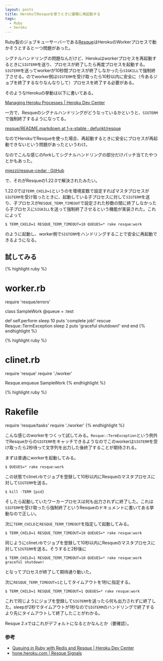 ```yaml
---
layout: posts
title: HerokuでResqueを使うときに優雅に再起動する
tags:
  - Ruby
  - heroku
---
```


Ruby製のジョブキューサーバーである[Resque](https://github.com/defunkt/resque)はHerokuのWorkerプロセスで動かそうとすると一つ問題があった。

シグナルハンドリングの問題なんだけど、Herokuはworkerプロセスを再起動するときに`SIGTERM`を送り、プロセスが終了したら再度プロセスを起動する。`SIGTERM`を送ってworkerが10秒間プロセスが終了しなかったら`SIGKILL`で強制終了させる。のでworker側は`SIGTERM`を受け取ったら10秒以内に安全に（今あるジョブを終了するなりなんなりして）プロセスを終了する必要がある。

そのようなHerokuの挙動は以下に書いてある。

[Managing Heroku Processes \| Heroku Dev Center](https://devcenter.heroku.com/articles/ps#graceful-shutdown-with-sigterm)

一方で、Resqueのシグナルハンドリングがどうなっているかというと、`SIGTERM`で強制終了するようになってる。

[resque/README.markdown at 1-x-stable · defunkt/resque](https://github.com/defunkt/resque/blob/1-x-stable/README.markdown#signals)

なのでHerokuでResqueを使った場合、再起動するときに安全にプロセスが再起動できないという問題があったというわけ。

なのでこんな感じのforkしてシグナルハンドリングの部分だけパッチ当てたやつとかもあった。

[mjezzi/resque-cedar · GitHub](https://github.com/mjezzi/resque-cedar)

で、それがResqueの1.22.0で解決されたみたい。

1.22.0では`TERM_CHILD=1`というのを環境変数で設定すればマスタプロセスが`SIGTERM`を受け取ったときに、起動している子プロセスに対して`SIGTERM`を送り、子プロセスが`RESQUE_TERM_TIMEOUT`で設定された秒数の間に終了しなかったら子プロセスに`SIGKILL`を送って強制終了させるという機能が実装された。これによって

    $ TERM_CHILD=1 RESQUE_TERM_TIMEOUT=10 QUEUES=* rake resque:work

のように起動し、worker側で`SIGTERM`をハンドリングすることで安全に再起動できるようになる。

## 試してみる

{% highlight ruby %}
# worker.rb

require 'resque/errors'

class SampleWork
  @queue = :test

  def self.perform
    sleep 10
    puts 'complete job!'
  rescue Resque::TermException
    sleep 2
    puts 'graceful shutdown!'
  end
end
{% endhighlight %}

{% highlight ruby %}
# clinet.rb

require 'resque'
require './worker'

Resque.enqueue SampleWork
{% endhighlight %}

{% highlight ruby %}
# Rakefile

require 'resque/tasks'
require './worker'
{% endhighlight %}

こんな感じのworkerをつくって試してみる。`Resque::TermException`という例外でResqueからの`SIGTERM`をキャッチできるようなのでこのworkerは`SIGTERM`を受け取ったら2秒待って文字列を出力した後終了することが期待される。

まずは普通にworkerを起動してみる。

    $ QUEUES=* rake resque:work                       

この状態でclinet.rbでジョブを登録して10秒以内にResqueのマスタプロセスに対して`SIGTERM`を送る。

    $ kill -TERM {pid}

そしたら起動していたワーカープロセスは何も出力されずに終了した。これは`SIGTERM`を受け取ったら強制終了というResqueのドキュメントに書いてある挙動なので正しい。

次に`TERM_CHILD`と`RESQUE_TERM_TIMEOUT`を指定して起動してみる。

    $ TERM_CHILD=1 RESQUE_TERM_TIMEOUT=10 QUEUES=* rake resque:work

同じようにclinet.rbでジョブを登録して10秒以内にResqueのマスタプロセスに対して`SIGTERM`を送る。そうすると2秒後に

    $ TERM_CHILD=1 RESQUE_TERM_TIMEOUT=10 QUEUES=* rake resque:work
    graceful shutdown!

となってプロセスが終了して期待通り動いた。

次に`RESQUE_TERM_TIMEOUT=1`としてタイムアウトを1秒に指定する。

    $ TERM_CHILD=1 RESQUE_TERM_TIMEOUT=1 QUEUES=* rake resque:work

これで同じようにジョブを登録して`SIGTERM`を送ったら何も出力されずに終了した。sleepが2秒でタイムアウトが1秒なので`SIGTERM`のハンドリングで終了するより先にタイムアウトして終了したことがわかる。

Resque 2.xではこれがデフォルトになるとかなんとか（要確認）。

### 参考

* [Queuing in Ruby with Redis and Resque \| Heroku Dev Center](https://devcenter.heroku.com/articles/queuing-ruby-resque)
* [hone.heroku.com \| Resque Signals](http://hone.heroku.com/resque/2012/08/21/resque-signals.html)
